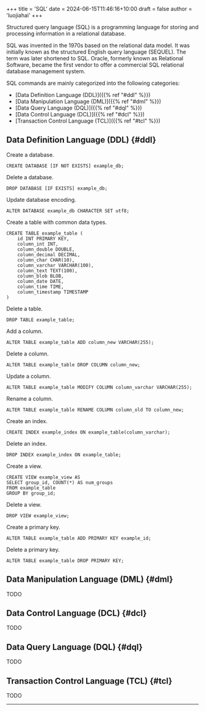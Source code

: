 +++
title = 'SQL'
date = 2024-06-15T11:46:16+10:00
draft = false
author = 'luojiahai'
+++

Structured query language (SQL) is a programming language for storing and processing information in a relational database.

SQL was invented in the 1970s based on the relational data model. It was initially known as the structured English query language (SEQUEL). The term was later shortened to SQL. Oracle, formerly known as Relational Software, became the first vendor to offer a commercial SQL relational database management system.

SQL commands are mainly categorized into the following categories:
- [Data Definition Language (DDL)]({{% ref "#ddl" %}})
- [Data Manipulation Language (DML)]({{% ref "#dml" %}})
- [Data Query Language (DQL)]({{% ref "#dql" %}})
- [Data Control Language (DCL)]({{% ref "#dcl" %}})
- [Transaction Control Language (TCL)]({{% ref "#tcl" %}})

## Data Definition Language (DDL) {#ddl}

Create a database.
```
CREATE DATABASE [IF NOT EXISTS] example_db;
```

Delete a database.
```
DROP DATABASE [IF EXISTS] example_db;
```

Update database encoding.
```
ALTER DATABASE example_db CHARACTER SET utf8;
```

Create a table with common data types.
```
CREATE TABLE example_table (
    id INT PRIMARY KEY,
    column_int INT,
    column_double DOUBLE,
    column_decimal DECIMAL,
    column_char CHAR(10),
    column_varchar VARCHAR(100),
    column_text TEXT(100),
    column_blob BLOB,
    column_date DATE,
    column_time TIME,
    column_timestamp TIMESTAMP
)
```

Delete a table.
```
DROP TABLE example_table;
```

Add a column.
```
ALTER TABLE example_table ADD column_new VARCHAR(255);
```

Delete a column.
```
ALTER TABLE example_table DROP COLUMN column_new;
```

Update a column.
```
ALTER TABLE example_table MODIFY COLUMN column_varchar VARCHAR(255);
```

Rename a column.
```
ALTER TABLE example_table RENAME COLUMN column_old TO column_new;
```

Create an index.
```
CREATE INDEX example_index ON example_table(column_varchar);
```

Delete an index.
```
DROP INDEX example_index ON example_table;
```

Create a view.
```
CREATE VIEW example_view AS
SELECT group_id, COUNT(*) AS num_groups
FROM example_table
GROUP BY group_id;
```

Delete a view.
```
DROP VIEW example_view;
```

Create a primary key.
```
ALTER TABLE example_table ADD PRIMARY KEY example_id;
```

Delete a primary key.
```
ALTER TABLE example_table DROP PRIMARY KEY;
```

## Data Manipulation Language (DML) {#dml}

TODO

## Data Control Language (DCL) {#dcl}

TODO

## Data Query Language (DQL) {#dql}

TODO

## Transaction Control Language (TCL) {#tcl}

TODO

---
